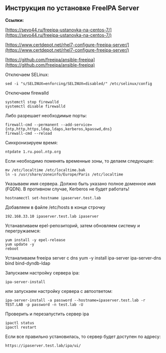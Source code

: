 ## Инструкция по установке FreeIPA Server

**Ссылки:**

[https://sevo44.ru/freeipa-ustanovka-na-centos-7/](https://sevo44.ru/freeipa-ustanovka-na-centos-7/)

[https://www.certdepot.net/rhel7-configure-freeipa-server/](https://www.certdepot.net/rhel7-configure-freeipa-server/)

[https://github.com/freeipa/ansible-freeipa](https://github.com/freeipa/ansible-freeipa)


Отключаем SELinux:

    sed -i "s/SELINUX=enforcing/SELINUX=disabled/" /etc/selinux/config

Отключаем firewalld

    systemctl stop firewalld
    systemctl disable firewalld

Либо разрешает необходимые порты:

    firewall-cmd --permanent --add-service={ntp,http,https,ldap,ldaps,kerberos,kpasswd,dns}
    firewall-cmd --reload

Синхронизируем время:

    ntpdate 1.ru.pool.ntp.org

Если необходимо поменять временные зоны, то делаем следующее:

    mv /etc/localtime /etc/localtime.bak
    ln -s /usr/share/zoneinfo/Europe/Paris /etc/localtime

Указываем имя сервера.
Должно быть указано полное доменное имя (FQDN). В противном случае, Kerberos не будет работать! 

    hostnamectl set-hostname ipaserver.test.lab

Добавляем в файле /etc/hosts в конце строчку 

    192.168.33.10 ipaserver.test.lab ipaserver    

Устанавливаем epel-репозиторий, затем обновляем систему и перегружаемся:    

    yum install -y epel-release
    yum update -y
    reboot

Устаналиваем freeipa server с dns
    yum -y install ipa-server ipa-server-dns bind bind-dyndb-ldap

Запускаем настройку сервера ipa:

    ipa-server-install 

или запускаем настройку сервера с автоответом:

    ipa-server-install -a password --hostname=ipaserver.test.lab -r TEST.LAB -p password -n test.lab -U

Проверить и перезапустить сервер ipa

    ipactl status
    ipactl restart

Если все правильно установилась, то сервер будет доступен по адресу:

    https://ipaserver.test.lab/ipa/ui/


